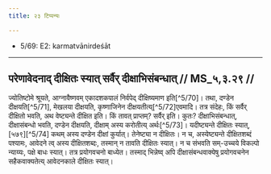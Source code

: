 ```yaml
---
title: २३ टिप्पन्यः

---
```

- 5/69: E2: karmatvānirdeśāt

____________________________________________


## परेणावेदनाद् दीक्षितः स्यात् सर्वैर् दीक्षाभिसंबन्धात् // MS_५,३.२९ //

ज्योतिष्टोमे श्रूयते, आग्नावैष्णवम् एकादशकपालं निर्वपेद् दीक्षिष्यमाण इति[^5/70]। तथा, दण्डेन दीक्षयति[^5/71], मेखलया दीक्षयति, कृष्णाजिनेन दीक्षयतीत्य्[^5/72]एवमादि। तत्र संदेहः, किं सर्वैर् दीक्षितो भवति, अथ वेष्ट्यन्ते दीक्षित इति। किं तावत् प्राप्तम्? सर्वैर् इति। कुतः? दीक्षाभिसंबन्धात्, दीक्षासंबन्धो भवति, दण्डेन दीक्षयति, दीक्षाम् अस्य करोतीत्य् अर्थः[^5/73]। यदीष्ट्यन्ते दीक्षितः स्यात्, [५७९][^5/74] कथम् अस्य दण्डेन दीक्षां कुर्यात्। तेनेष्ट्या न दीक्षितः। न च, अस्येष्ट्यन्ते दीक्षितशब्दं पश्यामः, आवेदने त्व् अस्य दीक्षितशब्दः, तस्मान् न तावति दीक्षितः स्यात्। न च संभवति सम्-उच्चये विकल्पो न्याय्यः, पक्षे बाधः स्यात्। तत्र प्रयोगवचनो बाध्येत। तस्माद् भिन्नेष्व् अपि दीक्षासंबन्धवाक्येषु प्रयोगवचनेन सहैकवाक्यतेत्य् आवेदनकाले दीक्षितः स्यात्।
